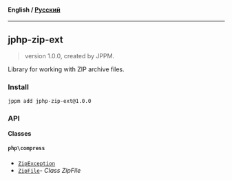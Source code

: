 #### **English** / [Русский](README.ru.md)

---

## jphp-zip-ext
> version 1.0.0, created by JPPM.

Library for working with ZIP archive files.

### Install
```
jppm add jphp-zip-ext@1.0.0
```

### API
**Classes**

#### `php\compress`

- [`ZipException`](https://github.com/jphp-compiler/jphp/blob/master/exts/jphp-zip-ext/api-docs/classes/php/compress/ZipException.md)
- [`ZipFile`](https://github.com/jphp-compiler/jphp/blob/master/exts/jphp-zip-ext/api-docs/classes/php/compress/ZipFile.md)- _Class ZipFile_